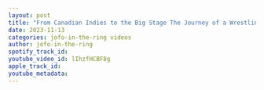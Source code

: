 ```yaml
---
layout: post
title: "From Canadian Indies to the Big Stage The Journey of a Wrestling Star"
date: 2023-11-13
categories: jofo-in-the-ring videos
author: jofo-in-the-ring
spotify_track_id: 
youtube_video_id: lIhzfHCBF8g
apple_track_id: 
youtube_metadata: 
---
```

